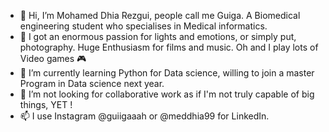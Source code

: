 - 👋 Hi, I’m Mohamed Dhia Rezgui, people call me Guiga. A Biomedical engineering student who specialises in Medical informatics.
- 👀 I got an enormous passion for lights and emotions, or simply put, photography. Huge Enthusiasm for films and music. Oh and I play lots of Video games 🎮
- 🌱 I’m currently learning Python for Data science, willing to join a master Program in Data science next year.
- 💞️ I’m not looking for collaborative work as if I'm not truly capable of big things, YET !
- 📫 I use Instagram @guiigaaah or @meddhia99 for LinkedIn.

<!---
callmeguiga/callmeguiga is a ✨ special ✨ repository because its `README.md` (this file) appears on your GitHub profile.
You can click the Preview link to take a look at your changes.
--->
